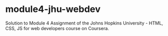 # module4-jhu-webdev
Solution to Module 4 Assignment of the Johns Hopkins University - HTML, CSS, JS for web developers course on Coursera.
